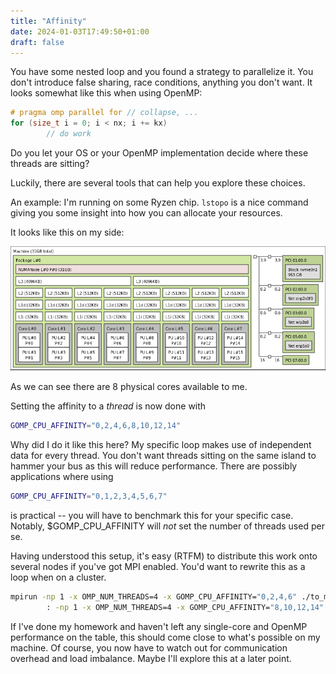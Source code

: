 ```yaml
---
title: "Affinity"
date: 2024-01-03T17:49:50+01:00
draft: false
---
```



You have some nested loop and you found
a strategy to parallelize it. You don't introduce false sharing, race conditions,
anything you don't want. It looks somewhat like this when using OpenMP:

```cpp
# pragma omp parallel for // collapse, ...
for (size_t i = 0; i < nx; i += kx)
        // do work
```

Do you let your OS or your OpenMP implementation decide where these threads are sitting?

Luckily, there are several tools that can help you explore these choices.

An example: I'm running on some Ryzen chip. `lstopo` is a nice command giving you some insight into
how you can allocate your resources.

It looks like this on my side:

<img src="/topo.png">

As we can see there are 8 physical cores available to me.

Setting the affinity to a _thread_ is now done with

```bash
GOMP_CPU_AFFINITY="0,2,4,6,8,10,12,14"
```

Why did I do it like this here? My specific loop makes use of independent data for every thread.
You don't want threads sitting on the same island to hammer your bus as this will reduce performance.
There are possibly applications where using

```bash
GOMP_CPU_AFFINITY="0,1,2,3,4,5,6,7"
```

is practical -- you will have to benchmark this for your specific case. Notably, $GOMP\_CPU\_AFFINITY
will _not_ set the number of threads used per se.


Having understood this setup, it's easy (RTFM) to distribute this work onto several
nodes if you've got MPI enabled. You'd want to rewrite this as a loop when on a cluster.

```bash
mpirun -np 1 -x OMP_NUM_THREADS=4 -x GOMP_CPU_AFFINITY="0,2,4,6" ./to_mpi $1 \
        : -np 1 -x OMP_NUM_THREADS=4 -x GOMP_CPU_AFFINITY="8,10,12,14" ./to_mpi $1
```

If I've done my homework and haven't left any single-core and OpenMP performance on the table, this should come close
to what's possible on my machine. Of course, you now have to watch out for communication overhead and
load imbalance. Maybe I'll explore this at a later point.
